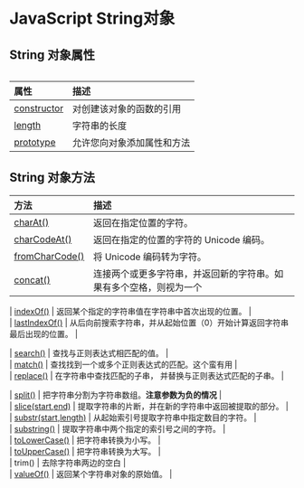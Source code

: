 # JavaScript  String对象

## String 对象属性

|  |
| :--- |


| 属性 | 描述 |
| :--- | :--- |
| [constructor](http://www.runoob.com/jsref/jsref-constructor-string.html) | 对创建该对象的函数的引用 |
| [length](http://www.runoob.com/jsref/jsref-length-string.html) | 字符串的长度 |
| [prototype](http://www.runoob.com/jsref/jsref-prototype-string.html) | 允许您向对象添加属性和方法 |

## String 对象方法

| 方法 | 描述 |
| :--- | :--- |
| [charAt\(\)](http://www.runoob.com/jsref/jsref-charat.html) | 返回在指定位置的字符。 |
| [charCodeAt\(\)](http://www.runoob.com/jsref/jsref-charcodeat.html) | 返回在指定的位置的字符的 Unicode 编码。 |
| [fromCharCode\(\)](http://www.runoob.com/jsref/jsref-fromcharcode.html) | 将 Unicode 编码转为字符。 |
| [concat\(\)](http://www.runoob.com/jsref/jsref-concat-string.html) | 连接两个或更多字符串，并返回新的字符串。如果有多个空格，则视为一个 |

| [indexOf\(\)](http://www.runoob.com/jsref/jsref-indexof.html) | 返回某个指定的字符串值在字符串中首次出现的位置。 |  
| [lastIndexOf\(\)](http://www.runoob.com/jsref/jsref-lastindexof.html) | 从后向前搜索字符串，并从起始位置（0）开始计算返回字符串最后出现的位置。 |

| [search\(\)](http://www.runoob.com/jsref/jsref-search.html) | 查找与正则表达式相匹配的值。 |  
| [match\(\)](http://www.runoob.com/jsref/jsref-match.html) | 查找找到一个或多个正则表达式的匹配。这个蛮有用 |  
| [replace\(\)](http://www.runoob.com/jsref/jsref-replace.html) | 在字符串中查找匹配的子串， 并替换与正则表达式匹配的子串。 |

| [split\(\)](http://www.runoob.com/jsref/jsref-split.html) | 把字符串分割为字符串数组。**注意参数为负的情况** |  
| [slice\(start,end\)](http://www.runoob.com/jsref/jsref-slice-string.html) | 提取字符串的片断，并在新的字符串中返回被提取的部分。 |  
| [substr\(start,length\)](http://www.runoob.com/jsref/jsref-substr.html) | 从起始索引号提取字符串中指定数目的字符。 |  
| [substring\(\)](http://www.runoob.com/jsref/jsref-substring.html) | 提取字符串中两个指定的索引号之间的字符。 |  
| [toLowerCase\(\)](http://www.runoob.com/jsref/jsref-tolowercase.html) | 把字符串转换为小写。 |  
| [toUpperCase\(\)](http://www.runoob.com/jsref/jsref-touppercase.html) | 把字符串转换为大写。 |  
| trim\(\) | 去除字符串两边的空白 |  
| [valueOf\(\)](http://www.runoob.com/jsref/jsref-valueof-string.html) | 返回某个字符串对象的原始值。 |

